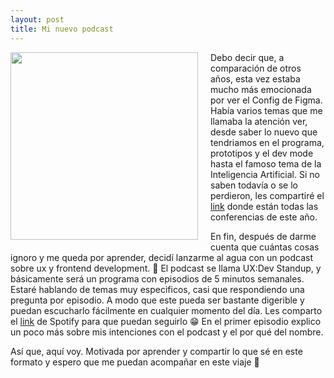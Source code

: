 ```yaml
---
layout: post
title: Mi nuevo podcast
---
```


<img width="300" style="float:left; margin: 0 20px 20px 0" src="{{ site.baseurl }}/images/UXDEV-avatar.jpg">

Debo decir que, a comparación de otros años, esta vez estaba mucho más emocionada por ver el Config de Figma. Había varios temas que me llamaba la atención ver, desde saber lo nuevo que tendriamos en el programa, prototipos y el dev mode hasta el famoso tema de la Inteligencia Artificial. Si no saben todavía o se lo perdieron, les compartiré el [link](https://www.youtube.com/playlist?list=PLXDU_eVOJTx61IdqXh3jrvopJN8HGkS5F) donde están todas las conferencias de este año.

En fin, después de darme cuenta que cuántas cosas ignoro y me queda por aprender, decidí lanzarme al agua con un podcast sobre ux y frontend development. 🤣 El podcast se llama UX:Dev Standup, y básicamente será un programa con episodios de 5 minutos semanales. Estaré hablando de temas muy especificos, casi que respondiendo una pregunta por episodio. A modo que este pueda ser bastante digerible y puedan escucharlo fácilmente en cualquier momento del día. Les comparto el [link](https://open.spotify.com/show/78HGcUFEStgxsZpYor7736?si=2253bda857d54fac) de Spotify para que puedan seguirlo 😁 En el primer episodio explico un poco más sobre mis intenciones con el podcast y el por qué del nombre. 

Así que, aquí voy. Motivada por aprender y compartir lo que sé en este formato y espero que me puedan acompañar en este viaje 💜

